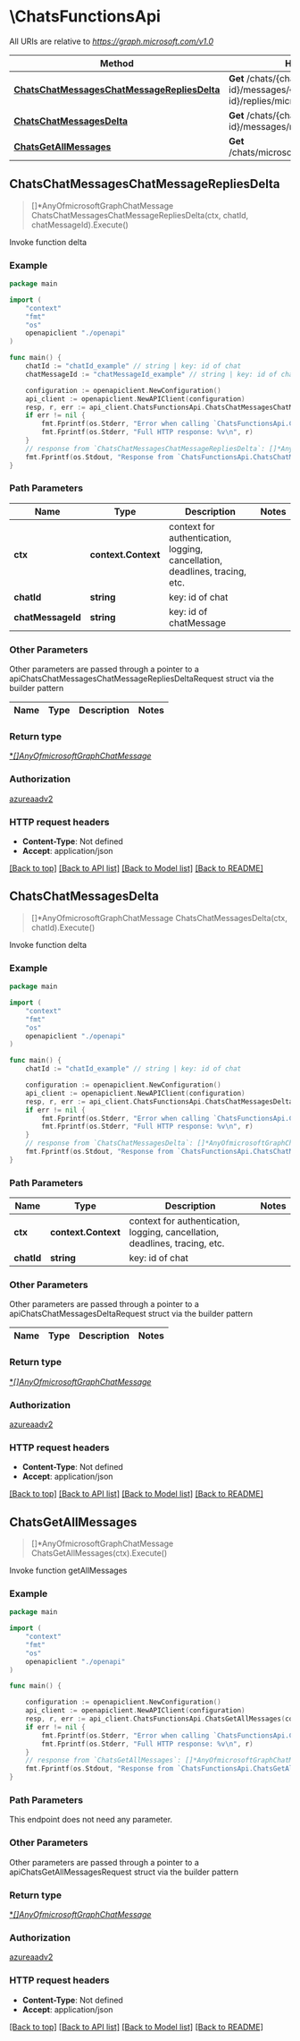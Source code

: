 # \ChatsFunctionsApi

All URIs are relative to *https://graph.microsoft.com/v1.0*

Method | HTTP request | Description
------------- | ------------- | -------------
[**ChatsChatMessagesChatMessageRepliesDelta**](ChatsFunctionsApi.md#ChatsChatMessagesChatMessageRepliesDelta) | **Get** /chats/{chat-id}/messages/{chatMessage-id}/replies/microsoft.graph.delta() | Invoke function delta
[**ChatsChatMessagesDelta**](ChatsFunctionsApi.md#ChatsChatMessagesDelta) | **Get** /chats/{chat-id}/messages/microsoft.graph.delta() | Invoke function delta
[**ChatsGetAllMessages**](ChatsFunctionsApi.md#ChatsGetAllMessages) | **Get** /chats/microsoft.graph.getAllMessages() | Invoke function getAllMessages



## ChatsChatMessagesChatMessageRepliesDelta

> []*AnyOfmicrosoftGraphChatMessage ChatsChatMessagesChatMessageRepliesDelta(ctx, chatId, chatMessageId).Execute()

Invoke function delta

### Example

```go
package main

import (
    "context"
    "fmt"
    "os"
    openapiclient "./openapi"
)

func main() {
    chatId := "chatId_example" // string | key: id of chat
    chatMessageId := "chatMessageId_example" // string | key: id of chatMessage

    configuration := openapiclient.NewConfiguration()
    api_client := openapiclient.NewAPIClient(configuration)
    resp, r, err := api_client.ChatsFunctionsApi.ChatsChatMessagesChatMessageRepliesDelta(context.Background(), chatId, chatMessageId).Execute()
    if err != nil {
        fmt.Fprintf(os.Stderr, "Error when calling `ChatsFunctionsApi.ChatsChatMessagesChatMessageRepliesDelta``: %v\n", err)
        fmt.Fprintf(os.Stderr, "Full HTTP response: %v\n", r)
    }
    // response from `ChatsChatMessagesChatMessageRepliesDelta`: []*AnyOfmicrosoftGraphChatMessage
    fmt.Fprintf(os.Stdout, "Response from `ChatsFunctionsApi.ChatsChatMessagesChatMessageRepliesDelta`: %v\n", resp)
}
```

### Path Parameters


Name | Type | Description  | Notes
------------- | ------------- | ------------- | -------------
**ctx** | **context.Context** | context for authentication, logging, cancellation, deadlines, tracing, etc.
**chatId** | **string** | key: id of chat | 
**chatMessageId** | **string** | key: id of chatMessage | 

### Other Parameters

Other parameters are passed through a pointer to a apiChatsChatMessagesChatMessageRepliesDeltaRequest struct via the builder pattern


Name | Type | Description  | Notes
------------- | ------------- | ------------- | -------------



### Return type

[**[]*AnyOfmicrosoftGraphChatMessage**](anyOf&lt;microsoft.graph.chatMessage&gt;.md)

### Authorization

[azureaadv2](../README.md#azureaadv2)

### HTTP request headers

- **Content-Type**: Not defined
- **Accept**: application/json

[[Back to top]](#) [[Back to API list]](../README.md#documentation-for-api-endpoints)
[[Back to Model list]](../README.md#documentation-for-models)
[[Back to README]](../README.md)


## ChatsChatMessagesDelta

> []*AnyOfmicrosoftGraphChatMessage ChatsChatMessagesDelta(ctx, chatId).Execute()

Invoke function delta

### Example

```go
package main

import (
    "context"
    "fmt"
    "os"
    openapiclient "./openapi"
)

func main() {
    chatId := "chatId_example" // string | key: id of chat

    configuration := openapiclient.NewConfiguration()
    api_client := openapiclient.NewAPIClient(configuration)
    resp, r, err := api_client.ChatsFunctionsApi.ChatsChatMessagesDelta(context.Background(), chatId).Execute()
    if err != nil {
        fmt.Fprintf(os.Stderr, "Error when calling `ChatsFunctionsApi.ChatsChatMessagesDelta``: %v\n", err)
        fmt.Fprintf(os.Stderr, "Full HTTP response: %v\n", r)
    }
    // response from `ChatsChatMessagesDelta`: []*AnyOfmicrosoftGraphChatMessage
    fmt.Fprintf(os.Stdout, "Response from `ChatsFunctionsApi.ChatsChatMessagesDelta`: %v\n", resp)
}
```

### Path Parameters


Name | Type | Description  | Notes
------------- | ------------- | ------------- | -------------
**ctx** | **context.Context** | context for authentication, logging, cancellation, deadlines, tracing, etc.
**chatId** | **string** | key: id of chat | 

### Other Parameters

Other parameters are passed through a pointer to a apiChatsChatMessagesDeltaRequest struct via the builder pattern


Name | Type | Description  | Notes
------------- | ------------- | ------------- | -------------


### Return type

[**[]*AnyOfmicrosoftGraphChatMessage**](anyOf&lt;microsoft.graph.chatMessage&gt;.md)

### Authorization

[azureaadv2](../README.md#azureaadv2)

### HTTP request headers

- **Content-Type**: Not defined
- **Accept**: application/json

[[Back to top]](#) [[Back to API list]](../README.md#documentation-for-api-endpoints)
[[Back to Model list]](../README.md#documentation-for-models)
[[Back to README]](../README.md)


## ChatsGetAllMessages

> []*AnyOfmicrosoftGraphChatMessage ChatsGetAllMessages(ctx).Execute()

Invoke function getAllMessages

### Example

```go
package main

import (
    "context"
    "fmt"
    "os"
    openapiclient "./openapi"
)

func main() {

    configuration := openapiclient.NewConfiguration()
    api_client := openapiclient.NewAPIClient(configuration)
    resp, r, err := api_client.ChatsFunctionsApi.ChatsGetAllMessages(context.Background()).Execute()
    if err != nil {
        fmt.Fprintf(os.Stderr, "Error when calling `ChatsFunctionsApi.ChatsGetAllMessages``: %v\n", err)
        fmt.Fprintf(os.Stderr, "Full HTTP response: %v\n", r)
    }
    // response from `ChatsGetAllMessages`: []*AnyOfmicrosoftGraphChatMessage
    fmt.Fprintf(os.Stdout, "Response from `ChatsFunctionsApi.ChatsGetAllMessages`: %v\n", resp)
}
```

### Path Parameters

This endpoint does not need any parameter.

### Other Parameters

Other parameters are passed through a pointer to a apiChatsGetAllMessagesRequest struct via the builder pattern


### Return type

[**[]*AnyOfmicrosoftGraphChatMessage**](anyOf&lt;microsoft.graph.chatMessage&gt;.md)

### Authorization

[azureaadv2](../README.md#azureaadv2)

### HTTP request headers

- **Content-Type**: Not defined
- **Accept**: application/json

[[Back to top]](#) [[Back to API list]](../README.md#documentation-for-api-endpoints)
[[Back to Model list]](../README.md#documentation-for-models)
[[Back to README]](../README.md)

